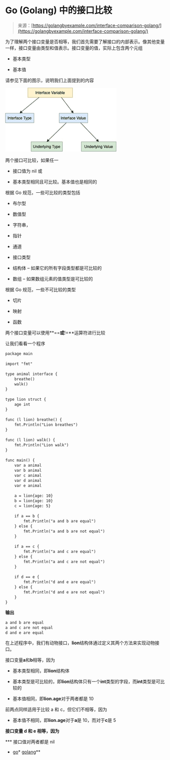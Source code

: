 <!--yml

类别：未分类

日期：2024-10-13 06:22:11

-->

# Go (Golang) 中的接口比较

> 来源：[https://golangbyexample.com/interface-comparison-golang/](https://golangbyexample.com/interface-comparison-golang/)

为了理解两个接口变量是否相等，我们首先需要了解接口的内部表示。像其他变量一样，接口变量由类型和值表示。接口变量的值，实际上包含两个元组

+   基本类型

+   基本值

请参见下面的图示，说明我们上面提到的内容

![](img/e09464771d53171817cfeecf9da6a93e.png)

两个接口可比较，如果任一

+   接口值为 nil 或

+   基本类型相同且可比较。基本值也是相同的

根据 Go 规范，一些可比较的类型包括

+   布尔型

+   数值型

+   字符串，

+   指针

+   通道

+   接口类型

+   结构体 – 如果它的所有字段类型都是可比较的

+   数组 – 如果数组元素的值类型是可比较的

根据 Go 规范，一些不可比较的类型

+   切片

+   映射

+   函数

两个接口变量可以使用**==**或**!=**运算符进行比较

让我们看看一个程序

```
package main

import "fmt"

type animal interface {
	breathe()
	walk()
}

type lion struct {
	age int
}

func (l lion) breathe() {
	fmt.Println("Lion breathes")
}

func (l lion) walk() {
	fmt.Println("Lion walk")
}

func main() {
	var a animal
	var b animal
	var c animal
	var d animal
	var e animal

	a = lion{age: 10}
	b = lion{age: 10}
	c = lion{age: 5}

	if a == b {
		fmt.Println("a and b are equal")
	} else {
		fmt.Println("a and b are not equal")
	}

	if a == c {
		fmt.Println("a and c are equal")
	} else {
		fmt.Println("a and c are not equal")
	}

	if d == e {
		fmt.Println("d and e are equal")
	} else {
		fmt.Println("d and e are not equal")
	}
}
```

**输出**

```
a and b are equal
a and c are not equal
d and e are equal
```

在上述程序中，我们有动物接口，**lion**结构体通过定义其两个方法来实现动物接口。

接口变量**a**和**b**相等，因为

+   基本类型相同，即**lion**结构体

+   基本类型是可比较的，即**lion**结构体只有一个**int**类型的字段，而**int**类型是可比较的

+   基本值相同，即**lion.age**对于两者都是 10

前两点同样适用于比较 a 和 c，但它们不相等，因为

+   基本值不相同，即**lion.age**对于**a**是 10，而对于**c**是 5

**接口变量 d 和 e 相等，因为**

***   接口值对两者都是 nil

+   [go](https://golangbyexample.com/tag/go/)*   [golang](https://golangbyexample.com/tag/golang/)**
